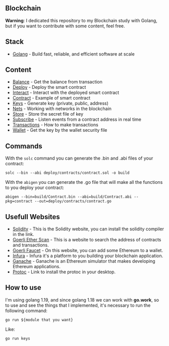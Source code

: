 ## Blockchain

**Warning**: I dedicated this repository to my Blockchain study with Golang, but if you want to contribute with some content, feel free.

## Stack

- [Golang](https://go.dev) - Build fast, reliable, and efficient software at scale

## Content

- [Balance](https://github.com/PedroGaletti/blockchain/tree/main/balance/main.go) - Get the balance from transaction
- [Deploy](https://github.com/PedroGaletti/blockchain/tree/main/deploy/main.go) - Deploy the smart contract
- [Interact](https://github.com/PedroGaletti/blockchain/tree/main/interact/main.go) - Interact with the deployed smart contract
- [Contract](https://github.com/PedroGaletti/blockchain/tree/main/deploy/contracts/contract.sol) - Example of smart contract
- [Keys](https://github.com/PedroGaletti/blockchain/tree/main/keys/main.go) - Generate key (private, public, address)
- [Nets](https://github.com/PedroGaletti/blockchain/tree/main/nets/main.go) - Working with networks in the blockchain
- [Store](https://github.com/PedroGaletti/blockchain/tree/main/store/main.go) - Store the secret file of key
- [Subscribe](https://github.com/PedroGaletti/blockchain/tree/main/subscribe/main.go) - Listen events from a contract address in real time
- [Transactions](https://github.com/PedroGaletti/blockchain/tree/main/transactions/main.go) - How to make transactions
- [Wallet](https://github.com/PedroGaletti/blockchain/tree/main/wallet/main.go) - Get the key by the wallet security file

## Commands

With the `solc` command you can generate the .bin and .abi files of your contract:
```
solc --bin --abi deploy/contracts/contract.sol -o build
```

With the `abigen` you can generate the .go file that will make all the functions to you deploy your contract:
```
abigen --bin=build/Contract.bin --abi=build/Contract.abi --pkg=contract --out=deploy/contracts/contract.go
```

## Usefull Websites

- [Solidity](https://docs.soliditylang.org) - This is the Solidity website, you can install the solidity compiler in the link.
- [Goerli Ether Scan](https://goerli.etherscan.io) - This is a website to search the address of contracts and transactions.
- [Goerli Faucet](https://goerlifaucet.com) - On this website, you can add some Ethereum to a wallet.
- [Infura](https://www.infura.io/) - Infura it's a platform to you building your blockchain application.
- [Ganache](https://www.npmjs.com/package/ganache) - Ganache is an Ethereum simulator that makes developing Ethereum applications.
- [Protoc](https://github.com/protocolbuffers/protobuf/releases) - Link to install the protoc in your desktop.

## How to use

I'm using golang 1.19, and since golang 1.18 we can work with **go.work**, so to use and see the things that I implemented, it's necessary to run the following command:

```
go run ${module that you want}
```

Like:

```
go run keys
```